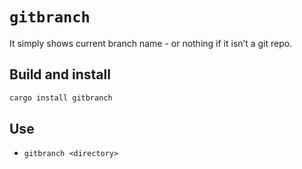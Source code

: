 # `gitbranch`

It simply shows current branch name - or nothing if it isn’t a git repo.

## Build and install

```sh
cargo install gitbranch
```

## Use

- `gitbranch <directory>`
